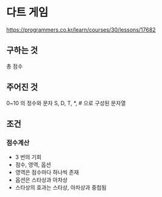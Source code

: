 # 다트 게임
https://programmers.co.kr/learn/courses/30/lessons/17682
## 구하는 것
총 점수
## 주어진 것
0~10 의 정수와 문자 S, D, T, *, # 으로 구성된 문자열
## 조건
### 점수계산
- 3 번의 기회
- 점수, 영역, 옵션
- 영역은 점수마다 하나씩 존재
- 옵션은 스타상과 아차상
- 스타상의 효과는 스타상, 아차상과 중첩됨